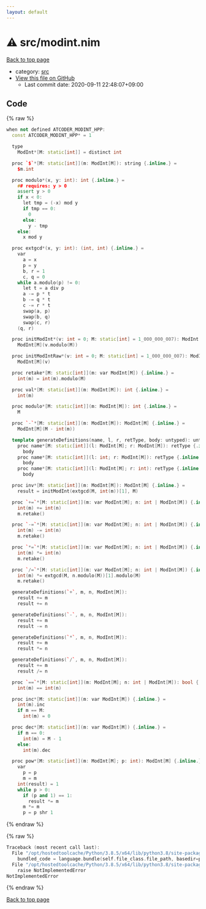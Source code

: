```yaml
---
layout: default
---
```


<!-- mathjax config similar to math.stackexchange -->
<script type="text/javascript" async
  src="https://cdnjs.cloudflare.com/ajax/libs/mathjax/2.7.5/MathJax.js?config=TeX-MML-AM_CHTML">
</script>
<script type="text/x-mathjax-config">
  MathJax.Hub.Config({
    TeX: { equationNumbers: { autoNumber: "AMS" }},
    tex2jax: {
      inlineMath: [ ['$','$'] ],
      processEscapes: true
    },
    "HTML-CSS": { matchFontHeight: false },
    displayAlign: "left",
    displayIndent: "2em"
  });
</script>

<script type="text/javascript" src="https://cdnjs.cloudflare.com/ajax/libs/jquery/3.4.1/jquery.min.js"></script>
<script src="https://cdn.jsdelivr.net/npm/jquery-balloon-js@1.1.2/jquery.balloon.min.js" integrity="sha256-ZEYs9VrgAeNuPvs15E39OsyOJaIkXEEt10fzxJ20+2I=" crossorigin="anonymous"></script>
<script type="text/javascript" src="../../assets/js/copy-button.js"></script>
<link rel="stylesheet" href="../../assets/css/copy-button.css" />


# :warning: src/modint.nim

<a href="../../index.html">Back to top page</a>

* category: <a href="../../index.html#25d902c24283ab8cfbac54dfa101ad31">src</a>
* <a href="{{ site.github.repository_url }}/blob/master/src/modint.nim">View this file on GitHub</a>
    - Last commit date: 2020-09-11 22:48:07+09:00




## Code

<a id="unbundled"></a>
{% raw %}
```cpp
when not defined ATCODER_MODINT_HPP:
  const ATCODER_MODINT_HPP* = 1

  type
    ModInt*[M: static[int]] = distinct int

  proc `$`*[M: static[int]](m: ModInt[M]): string {.inline.} =
    $m.int

  proc modulo*(x, y: int): int {.inline.} =
    ## requires: y > 0
    assert y > 0
    if x < 0:
      let tmp = (-x) mod y
      if tmp == 0:
        0
      else:
        y - tmp
    else:
      x mod y

  proc extgcd*(x, y: int): (int, int) {.inline.} =
    var
      a = x
      p = y
      b, r = 1
      c, q = 0
    while a.modulo(p) != 0:
      let t = a div p
      a -= p * t
      b -= q * t
      c -= r * t
      swap(a, p)
      swap(b, q)
      swap(c, r)
    (q, r)

  proc initModInt*(v: int = 0; M: static[int] = 1_000_000_007): ModInt[M] {.inline.} =
    ModInt[M](v.modulo(M))

  proc initModIntRaw*(v: int = 0; M: static[int] = 1_000_000_007): ModInt[M] {.inline.} =
    ModInt[M](v)

  proc retake*[M: static[int]](m: var ModInt[M]) {.inline.} =
    int(m) = int(m).modulo(M)

  proc val*[M: static[int]](m: ModInt[M]): int {.inline.} =
    int(m)

  proc modulo*[M: static[int]](m: ModInt[M]): int {.inline.} =
    M

  proc `-`*[M: static[int]](m: ModInt[M]): ModInt[M] {.inline.} =
    ModInt[M](M - int(m))

  template generateDefinitions(name, l, r, retType, body: untyped): untyped =
    proc name*[M: static[int]](l: ModInt[M]; r: ModInt[M]): retType {.inline.} =
      body
    proc name*[M: static[int]](l: int; r: ModInt[M]): retType {.inline.} =
      body
    proc name*[M: static[int]](l: ModInt[M]; r: int): retType {.inline.} =
      body

  proc inv*[M: static[int]](m: ModInt[M]): ModInt[M] {.inline.} =
    result = initModInt(extgcd(M, int(m))[1], M)

  proc `+=`*[M: static[int]](m: var ModInt[M]; n: int | ModInt[M]) {.inline.} =
    int(m) += int(n)
    m.retake()

  proc `-=`*[M: static[int]](m: var ModInt[M]; n: int | ModInt[M]) {.inline.} =
    int(m) -= int(n)
    m.retake()

  proc `*=`*[M: static[int]](m: var ModInt[M]; n: int | ModInt[M]) {.inline.} =
    int(m) *= int(n)
    m.retake()

  proc `/=`*[M: static[int]](m: var ModInt[M]; n: int | ModInt[M]) {.inline.} =
    int(m) *= extgcd(M, n.modulo(M))[1].modulo(M)
    m.retake()

  generateDefinitions(`+`, m, n, ModInt[M]):
    result += m
    result += n

  generateDefinitions(`-`, m, n, ModInt[M]):
    result += m
    result -= n

  generateDefinitions(`*`, m, n, ModInt[M]):
    result += m
    result *= n

  generateDefinitions(`/`, m, n, ModInt[M]):
    result += m
    result /= n

  proc `==`*[M: static[int]](m: ModInt[M]; n: int | ModInt[M]): bool {.inline.} =
    int(m) == int(n)

  proc inc*[M: static[int]](m: var ModInt[M]) {.inline.} =
    int(m).inc
    if m == M:
      int(m) = 0

  proc dec*[M: static[int]](m: var ModInt[M]) {.inline.} =
    if m == 0:
      int(m) = M - 1
    else:
      int(m).dec

  proc pow*[M: static[int]](m: ModInt[M]; p: int): ModInt[M] {.inline.} =
    var
      p = p
      m = m
    int(result) = 1
    while p > 0:
      if (p and 1) == 1:
        result *= m
      m *= m
      p = p shr 1

```
{% endraw %}

<a id="bundled"></a>
{% raw %}
```cpp
Traceback (most recent call last):
  File "/opt/hostedtoolcache/Python/3.8.5/x64/lib/python3.8/site-packages/onlinejudge_verify/docs.py", line 349, in write_contents
    bundled_code = language.bundle(self.file_class.file_path, basedir=pathlib.Path.cwd())
  File "/opt/hostedtoolcache/Python/3.8.5/x64/lib/python3.8/site-packages/onlinejudge_verify/languages/nim.py", line 86, in bundle
    raise NotImplementedError
NotImplementedError

```
{% endraw %}

<a href="../../index.html">Back to top page</a>

